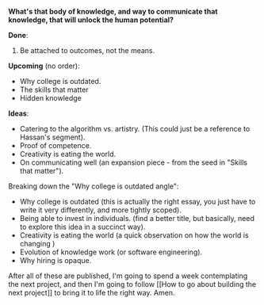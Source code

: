 **What's that body of knowledge, and way to communicate that knowledge, that will unlock the human potential?**

**Done**:
1. Be attached to outcomes, not the means.

**Upcoming** (no order):
- Why college is outdated.
- The skills that matter
- Hidden knowledge

**Ideas**:
- Catering to the algorithm vs. artistry. (This could just be a reference to Hassan's segment).
- Proof of competence.
- Creativity is eating the world.
- On communicating well (an expansion piece - from the seed in "Skills that matter").

Breaking down the "Why college is outdated angle":
- Why college is outdated (this is actually the right essay, you just have to write it very differently, and more tightly scoped).
- Being able to invest in individuals. (find a better title, but basically, need to explore this idea in a succinct way).
- Creativity is eating the world (a quick observation on how the world is changing )
- Evolution of knowledge work (or software engineering).
- Why hiring is opaque.

After all of these are published, I'm going to spend a week contemplating the next project, and then I'm going to follow [[How to go about building the next project]] to bring it to life the right way. Amen.

